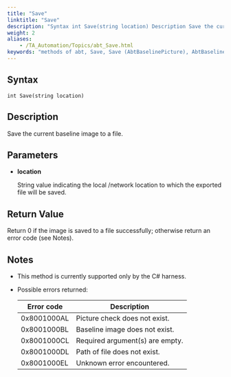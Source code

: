 ```yaml
--- 
title: "Save"
linktitle: "Save"
description: "Syntax int Save(string location) Description Save the current baseline image to a file. Parameters location String value indicating the local /network location to which the exported file will be ..."
weight: 2
aliases: 
    - /TA_Automation/Topics/abt_Save.html
keywords: "methods of abt, Save, Save (AbtBaselinePicture), AbtBaselinePicture, save, abtbaselinepicture save, save baseline image to file, export current baseline image to file, save as current baseline image"
---
```


## Syntax  

`int Save(string location)`

## Description  

Save the current baseline image to a file.

## Parameters  

-   **location**

    String value indicating the local /network location to which the exported file will be saved.


## Return Value  

Return 0 if the image is saved to a file successfully; otherwise return an error code \(see Notes\).

## Notes  

-   This method is currently supported only by the C\# harness.
-   Possible errors returned:

    |Error code|Description|
    |----------|-----------|
    |0x8001000AL|Picture check does not exist.|
    |0x8001000BL|Baseline image does not exist.|
    |0x8001000CL|Required argument\(s\) are empty.|
    |0x8001000DL|Path of file does not exist.|
    |0x8001000EL|Unknown error encountered.|




